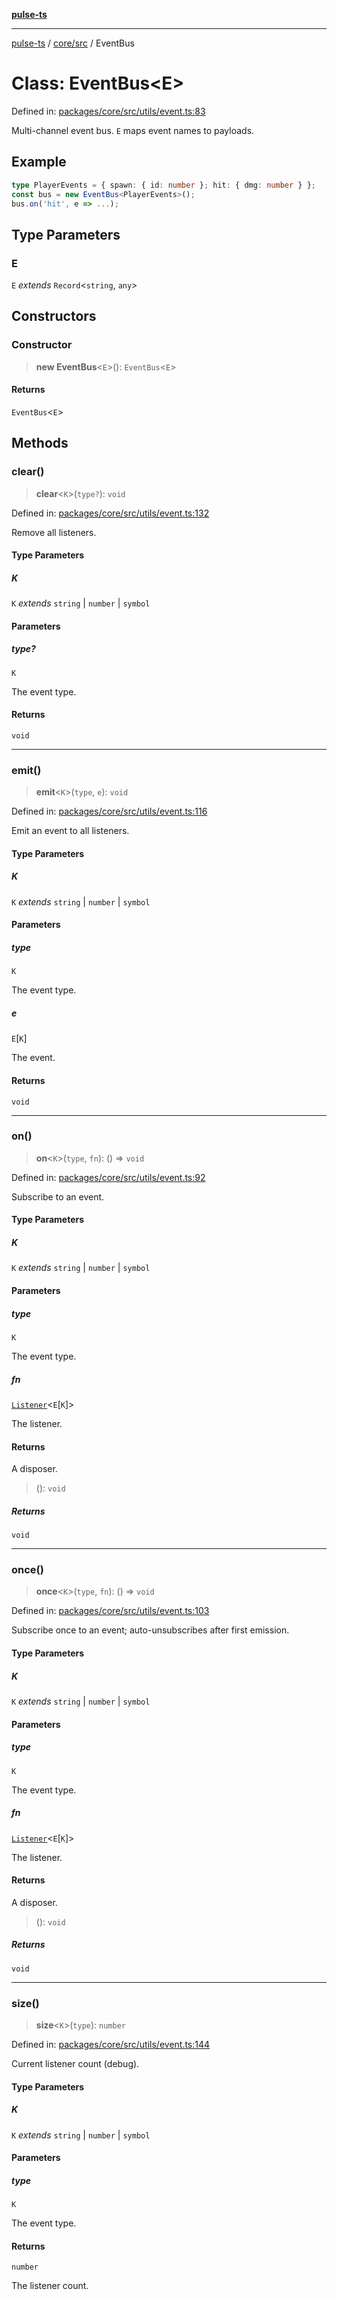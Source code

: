 [**pulse-ts**](../../../README.md)

***

[pulse-ts](../../../README.md) / [core/src](../README.md) / EventBus

# Class: EventBus\<E\>

Defined in: [packages/core/src/utils/event.ts:83](https://github.com/jlehett/pulse-ts/blob/b287bc18de1bbb78a8cc43f602a646e458610bc3/packages/core/src/utils/event.ts#L83)

Multi-channel event bus. `E` maps event names to payloads.

## Example

```ts
type PlayerEvents = { spawn: { id: number }; hit: { dmg: number } };
const bus = new EventBus<PlayerEvents>();
bus.on('hit', e => ...);
```

## Type Parameters

### E

`E` *extends* `Record`\<`string`, `any`\>

## Constructors

### Constructor

> **new EventBus**\<`E`\>(): `EventBus`\<`E`\>

#### Returns

`EventBus`\<`E`\>

## Methods

### clear()

> **clear**\<`K`\>(`type?`): `void`

Defined in: [packages/core/src/utils/event.ts:132](https://github.com/jlehett/pulse-ts/blob/b287bc18de1bbb78a8cc43f602a646e458610bc3/packages/core/src/utils/event.ts#L132)

Remove all listeners.

#### Type Parameters

##### K

`K` *extends* `string` \| `number` \| `symbol`

#### Parameters

##### type?

`K`

The event type.

#### Returns

`void`

***

### emit()

> **emit**\<`K`\>(`type`, `e`): `void`

Defined in: [packages/core/src/utils/event.ts:116](https://github.com/jlehett/pulse-ts/blob/b287bc18de1bbb78a8cc43f602a646e458610bc3/packages/core/src/utils/event.ts#L116)

Emit an event to all listeners.

#### Type Parameters

##### K

`K` *extends* `string` \| `number` \| `symbol`

#### Parameters

##### type

`K`

The event type.

##### e

`E`\[`K`\]

The event.

#### Returns

`void`

***

### on()

> **on**\<`K`\>(`type`, `fn`): () => `void`

Defined in: [packages/core/src/utils/event.ts:92](https://github.com/jlehett/pulse-ts/blob/b287bc18de1bbb78a8cc43f602a646e458610bc3/packages/core/src/utils/event.ts#L92)

Subscribe to an event.

#### Type Parameters

##### K

`K` *extends* `string` \| `number` \| `symbol`

#### Parameters

##### type

`K`

The event type.

##### fn

[`Listener`](../type-aliases/Listener.md)\<`E`\[`K`\]\>

The listener.

#### Returns

A disposer.

> (): `void`

##### Returns

`void`

***

### once()

> **once**\<`K`\>(`type`, `fn`): () => `void`

Defined in: [packages/core/src/utils/event.ts:103](https://github.com/jlehett/pulse-ts/blob/b287bc18de1bbb78a8cc43f602a646e458610bc3/packages/core/src/utils/event.ts#L103)

Subscribe once to an event; auto-unsubscribes after first emission.

#### Type Parameters

##### K

`K` *extends* `string` \| `number` \| `symbol`

#### Parameters

##### type

`K`

The event type.

##### fn

[`Listener`](../type-aliases/Listener.md)\<`E`\[`K`\]\>

The listener.

#### Returns

A disposer.

> (): `void`

##### Returns

`void`

***

### size()

> **size**\<`K`\>(`type`): `number`

Defined in: [packages/core/src/utils/event.ts:144](https://github.com/jlehett/pulse-ts/blob/b287bc18de1bbb78a8cc43f602a646e458610bc3/packages/core/src/utils/event.ts#L144)

Current listener count (debug).

#### Type Parameters

##### K

`K` *extends* `string` \| `number` \| `symbol`

#### Parameters

##### type

`K`

The event type.

#### Returns

`number`

The listener count.
